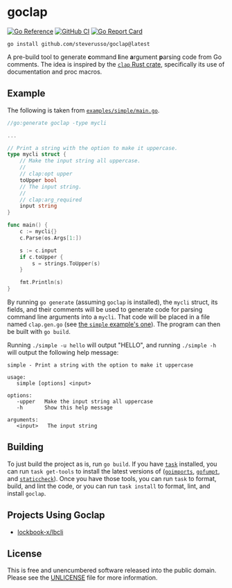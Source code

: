 # goclap

[![Go Reference](https://pkg.go.dev/badge/github.com/steverusso/goclap.svg)](https://pkg.go.dev/github.com/steverusso/goclap)
[![GitHub CI](https://github.com/steverusso/goclap/actions/workflows/ci.yaml/badge.svg)](https://github.com/steverusso/goclap/actions/workflows/ci.yaml)
[![Go Report Card](https://goreportcard.com/badge/github.com/steverusso/goclap)](https://goreportcard.com/report/github.com/steverusso/goclap)

```
go install github.com/steverusso/goclap@latest
```

A pre-build tool to generate **c**ommand **l**ine **a**rgument **p**arsing code from Go
comments. The idea is inspired by the [`clap` Rust
crate](https://github.com/clap-rs/clap), specifically its use of documentation and proc
macros.

## Example

The following is taken from [`examples/simple/main.go`](./examples/simple/main.go).

```go
//go:generate goclap -type mycli

...

// Print a string with the option to make it uppercase.
type mycli struct {
	// Make the input string all uppercase.
	//
	// clap:opt upper
	toUpper bool
	// The input string.
	//
	// clap:arg_required
	input string
}

func main() {
	c := mycli{}
	c.Parse(os.Args[1:])

	s := c.input
	if c.toUpper {
		s = strings.ToUpper(s)
	}

	fmt.Println(s)
}
```

By running `go generate` (assuming `goclap` is installed), the `mycli` struct, its fields,
and their comments will be used to generate code for parsing command line arguments into a
`mycli`. That code will be placed in a file named `clap.gen.go` (see [the `simple`
example's one](./examples/simple/clap.gen.go)). The program can then be built with `go
build`.

Running `./simple -u hello` will output "HELLO", and running `./simple -h` will output the
following help message:

```
simple - Print a string with the option to make it uppercase

usage:
   simple [options] <input>

options:
   -upper   Make the input string all uppercase
   -h       Show this help message

arguments:
   <input>   The input string
```

## Building

To just build the project as is, run `go build`. If you have
[`task`](https://github.com/go-task/task) installed, you can run `task get-tools` to
install the latest versions of
([`goimports`](https://pkg.go.dev/golang.org/x/tools/cmd/goimports),
[`gofumpt`](https://github.com/mvdan/gofumpt), and
[`staticcheck`](https://staticcheck.io/)). Once you have those tools, you can run `task`
to format, build, and lint the code, or you can run `task install` to format, lint, and
install `goclap`.

## Projects Using Goclap

* [lockbook-x/lbcli](https://github.com/steverusso/lockbook-x/tree/master/lbcli)

## License

This is free and unencumbered software released into the public domain. Please
see the [UNLICENSE](./UNLICENSE) file for more information.
